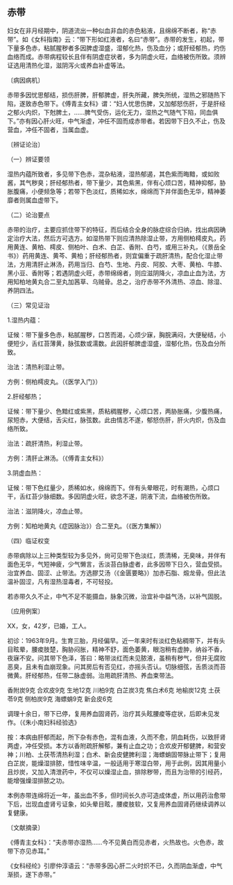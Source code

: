 ## 赤带

妇女在非月经期中，阴道流出一种似血非血的赤色粘液，且绵绵不断者，称“赤带”。如《女科指南》云：“带下形如红液者，名曰“赤带”。赤带的发生，初起，带下量多色赤，粘腻腥秽者多因脾虚湿盛，湿郁化热，伤及血分；或肝经郁热，灼伤血络而成。赤带病程较长且伴有阴虚症状者，多为阴虚火旺，血络被伤所致。须辨证选用清热化湿，滋阴泻火或养血补虚等法。

〔病因病机〕

赤带多因忧思郁结，损伤肝脾，肝郁脾虚，肝失所藏，脾失所统，湿热之邪随热下陷，遂致赤色带下。《傅青主女科》谓：“妇人忧思伤脾，又加郁怒伤肝，于是肝经之郁火内炽，下尅脾土，……脾气受伤，运化无力，湿热之气随气下陷，同血俱下。”亦有因心肝火旺，中气渐虚，冲任不固而成赤带者。若因带下日久不止，伤及营血，冲任不固者，当属血虚。

〔辨证论治〕

（一）辨证要领

湿热内蕴所致者，多见带下色赤，混杂粘液，湿热郁遏，其色紫而晦黯，或如败酱，其气秽臭；肝经郁热者，带下量少，其色紫黑，伴有心烦口苦，精神抑郁，胁胀腹痛，小便频急等；若带下色淡红，质稀如水，绵绵而下并伴面色无华，精神萎靡者则属血虚带下。

（二）论治要点

赤带的治疗，主要应抓住带下的特征，而后结合全身的脉症综合归纳，找出病因确定治疗大法，然后方可选方。如湿热带下则应清热除湿止带，方用侧柏樗皮丸，药用黄连、黄柏、樗皮、侧柏叶、白术、白芷、香附、白芍，或用三补丸，（《景岳全书》）药用黄连、黄芩、黄柏；肝经郁热者，则宜偏重于疏肝清热，配合化湿止带法，方用清肝止淋汤，药用当归、白芍、生地、丹皮、阿胶、大枣、黄柏、牛膝、黑小豆、香附等；若遇阴虚火旺，赤带绵绵者，则应滋阴降火，凉血止血为法，方用知柏地黄丸合二至丸加茜草、乌贼骨。总之，治疗赤带不外清热、凉血、除湿、养阴四法。

（三）常见证治

1.湿热内蕴：

证候：带下量多色赤，粘腻腥秽，口苦而渴，心烦少寐，胸脘满闷，大便秘结，小便短少，舌红苔薄黄，脉弦数或濡数。此因肝郁脾虚湿盛，湿郁化热，伤及血分所致。

治法：清热利湿止带。

方例：侧柏樗皮丸。（《医学入门》）

2.肝经郁热；

证候：带下量少、色黯红或紫黑，质粘稠腥秽，心烦口苦，两胁胀痛，少腹热痛，尿短赤，大便结，舌尖红，脉弦数。此由情志不遂，郁怒伤肝，肝火内炽，伤及血络所致。

治法：疏肝清热，利湿止带。

方例：清肝止淋汤。（《傅青主女科》）

3.阴虚血热：

证候：带下色红量少，质稀如水，绵绵而下。伴有头晕眼花，时有潮热，心烦口干，舌红苔少脉细数。多因阴虚火旺，欲念不遂，阴液下流，血络被伤所致。

治法：滋阴降火，凉血止带。

方例：知柏地黄丸《症因脉治》）合二至丸。（《医方集解》）

（四）临证权变

赤带病除以上三种类型较为多见外，尙可见带下色淡红，质清稀，无臭味，并伴有面色无华，气短神疲，少气懒言，舌淡苔白脉虚者，此多因带下日久，营血受损。治宜养血、固涩、止带法。方选膠艾汤（《金匮要略》）加赤石脂、煅龙骨。但此法温补固涩，凡有湿热湿毒者，不可轻投。

若赤带久久不止，中气不足不能摄血，脉象沉微，治宜补中益气汤，以补气固脱。

〔应用例案〕

XX，女，42岁，已婚，工人。

初诊：1963年9月。生育三胎，月经偏早。近一年来时有淡红色粘稠带下，并有头目眩晕，腰痠肢楚，胸胁闷胀，精神不舒，面色萎黄，眼泡稍有虚肿，纳谷不香，夜寐不安。问其带下色泽，答曰：略带淡红而未见脓液，虽稍有秽气，但并无腐败恶臭，且未有血崩现象。问其房后有否见红，亦摇头否认。切脉细弦，舌质淡而苔微黄。肝经郁热，任带二脉虚弱。治用疏肝清热、养血束带法。

香附炭9克 合欢皮9克 生地12克 川柏9克 白芷炭3克 焦白术6克 地榆炭12克 土茯苓9克 侧柏炭9克 海螵蛸9克 新会皮6克

调理十余日，带下已停，复用养血固肾药，治疗其头眩腰痠等症状，后即未见发作。（《朱小南妇科经验选》

按：本病由肝郁而起，所下杂有赤色，混有血液，久而不愈，阴血耗伤，以致肝肾两虚，冲任受损。本方以香附疏肝解郁，兼有止血之功；合欢皮开郁健脾，和营安神；川柏、土茯苓清热利湿；白术、新会皮健脾利湿；海螵蛸固带脉止带下；复用白芷炭，能燥湿排脓，惜性味辛温，一般适用于寒湿白带，用于此例，因其用量小且炒炭，又加入清泄药中，不仅可以燥湿止血，排除秽带，而且为治带的引经药，能增强燥湿排脓之功。

本例赤带连绵将近一年，虽出血不多，但时间长久亦可造成体虚，所以用药治愈带下后，岀现血虚肾亏证象，如头晕目眩，腰痠肢软，又复用养血固肾药继续调养以复健康。

〔文献摘录〕

《傅青主女科》：“夫赤带亦湿热……今不见黄白而见赤者，火热故也。火色赤，故带下亦见赤耳。”

《女科经纶》引廖仲淳语云：“赤带多因心肝二火时炽不已，久而阴血渐虚，中气渐损，遂下赤带。”
